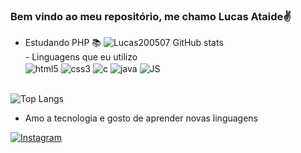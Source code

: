 
### Bem vindo ao meu repositório, me chamo Lucas Ataide✌️

- Estudando PHP 📚
        ![Lucas200507 GitHub stats](https://github-readme-stats.vercel.app/api?username=Lucas200507&show_icons=true&theme=radical)        
  <div styyle="display: flex-inline">
        - Linguagens que eu utilizo
        <br>
        <div style="display:inline_block">
            <img align="center" alt="html5" src="https://img.shields.io/badge/HTML5-E34F26?style=for-the-badge&logo=html5&logoColor=white">
           <img align="center" alt="css3" src="https://img.shields.io/badge/CSS3-1572B6?style=for-the-badge&logo=css3&logoColor=white">
          <img align="center" alt="c" src="https://img.shields.io/badge/C-00599C?style=for-the-badge&logo=c&logoColor=white">
           <img align="center" alt="java" src="https://img.shields.io/badge/Java-ED8B00?style=for-the-badge&logo=openjdk&logoColor=white">
          <img align="center" alt="JS" src="https://img.shields.io/badge/JavaScript-F7DF1E?style=for-the-badge&logo=javascript&logoColor=black">
        </div>
        <br>              
  </div>


![Top Langs](https://github-readme-stats.vercel.app/api/top-langs/?username=Lucas200507&layout=compact)


- Amo a tecnologia e gosto de aprender novas linguagens 

[![Instagram](https://img.shields.io/badge/Instagram-E4405F?style=for-the-badge&logo=instagram&logoColor=white)](https://instagram.com/lucas._ide)

